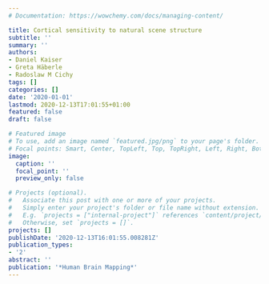 ```yaml
---
# Documentation: https://wowchemy.com/docs/managing-content/

title: Cortical sensitivity to natural scene structure
subtitle: ''
summary: ''
authors:
- Daniel Kaiser
- Greta Häberle
- Radoslaw M Cichy
tags: []
categories: []
date: '2020-01-01'
lastmod: 2020-12-13T17:01:55+01:00
featured: false
draft: false

# Featured image
# To use, add an image named `featured.jpg/png` to your page's folder.
# Focal points: Smart, Center, TopLeft, Top, TopRight, Left, Right, BottomLeft, Bottom, BottomRight.
image:
  caption: ''
  focal_point: ''
  preview_only: false

# Projects (optional).
#   Associate this post with one or more of your projects.
#   Simply enter your project's folder or file name without extension.
#   E.g. `projects = ["internal-project"]` references `content/project/deep-learning/index.md`.
#   Otherwise, set `projects = []`.
projects: []
publishDate: '2020-12-13T16:01:55.008281Z'
publication_types:
- '2'
abstract: ''
publication: '*Human Brain Mapping*'
---
```


